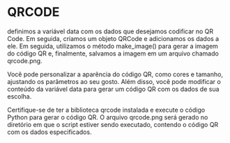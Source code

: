 # QRCODE
 definimos a variável data com os dados que desejamos codificar no QR Code. Em seguida, criamos um objeto QRCode e adicionamos os dados a ele. Em seguida, utilizamos o método make_image() para gerar a imagem do código QR e, finalmente, salvamos a imagem em um arquivo chamado qrcode.png.

Você pode personalizar a aparência do código QR, como cores e tamanho, ajustando os parâmetros ao seu gosto. Além disso, você pode modificar o conteúdo da variável data para gerar um código QR com os dados de sua escolha.

Certifique-se de ter a biblioteca qrcode instalada e execute o código Python para gerar o código QR. O arquivo qrcode.png será gerado no diretório em que o script estiver sendo executado, contendo o código QR com os dados especificados.
